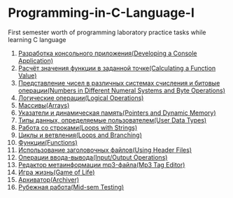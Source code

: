 # Programming-in-C-Language-I
First semester worth of programming laboratory practice tasks while learning C language

1. [Разработка консольного приложения(Developing a Console Application)](https://github.com/nazzrrg/Programming-in-C-Language-I/blob/master/Programming%20in%20C/lab1/main.c)
2. [Расчёт значения функции в заданной точке(Calculating a Function Value)](https://github.com/nazzrrg/Programming-in-C-Language-I/blob/master/Programming%20in%20C/lab2/main.c)
3. [Представление чисел в различных системах счисления и битовые
операции(Numbers in Different Numeral Systems and Byte Operations)](https://github.com/nazzrrg/Programming-in-C-Language-I/blob/master/Programming%20in%20C/lab3/main.c)
4. [Логические операции(Logical Operations)](https://github.com/nazzrrg/Programming-in-C-Language-I/blob/master/Programming%20in%20C/lab4/main.c)
5. [Массивы(Arrays)](https://github.com/nazzrrg/Programming-in-C-Language-I/blob/master/Programming%20in%20C/lab5/main.c)
6. [Указатели и динамическая память(Pointers and Dynamic Memory)](https://github.com/nazzrrg/Programming-in-C-Language-I/blob/master/Programming%20in%20C/lab6/main.c)
7. [Типы данных, определяемые пользователем(User Data Types)](https://github.com/nazzrrg/Programming-in-C-Language-I/blob/master/Programming%20in%20C/lab7/main.c)
8. [Работа со строками(Loops with Strings)](https://github.com/nazzrrg/Programming-in-C-Language-I/blob/master/Programming%20in%20C/lab8/main.c)
9. [Циклы и ветвления(Loops and Branching)](https://github.com/nazzrrg/Programming-in-C-Language-I/blob/master/Programming%20in%20C/lab9/main.c)
10. [Функции(Functions)](https://github.com/nazzrrg/Programming-in-C-Language-I/blob/master/Programming%20in%20C/lab10/main.c)
11. [Использование заголовочных файлов(Using Header Files)](https://github.com/nazzrrg/Programming-in-C-Language-I/blob/master/Programming%20in%20C/lab11/main.c)
12. [Операции ввода-вывода(Input/Output Operations)](https://github.com/nazzrrg/Programming-in-C-Language-I/blob/master/Programming%20in%20C/lab12/main.c)
13. [Редактор метаинформации mp3-файла(Mp3 Tag Editor)](https://github.com/nazzrrg/Programming-in-C-Language-I/blob/master/Programming%20in%20C/lab13/main.c)
14. [Игра жизнь(Game of Life)](https://github.com/nazzrrg/Programming-in-C-Language-I/blob/master/Programming%20in%20C/lab14/main.c)
15. [Архиватор(Archiver)](https://github.com/nazzrrg/Programming-in-C-Language-I/blob/master/Programming%20in%20C/lab15/main.c)
16. [Рубежная работа(Mid-sem Testing)](https://github.com/nazzrrg/Programming-in-C-Language-I/blob/master/Programming%20in%20C/Rubezh/main.c)
